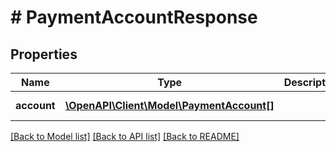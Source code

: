 # # PaymentAccountResponse

## Properties

Name | Type | Description | Notes
------------ | ------------- | ------------- | -------------
**account** | [**\OpenAPI\Client\Model\PaymentAccount[]**](PaymentAccount.md) |  | [optional] [readonly]

[[Back to Model list]](../../README.md#models) [[Back to API list]](../../README.md#endpoints) [[Back to README]](../../README.md)
